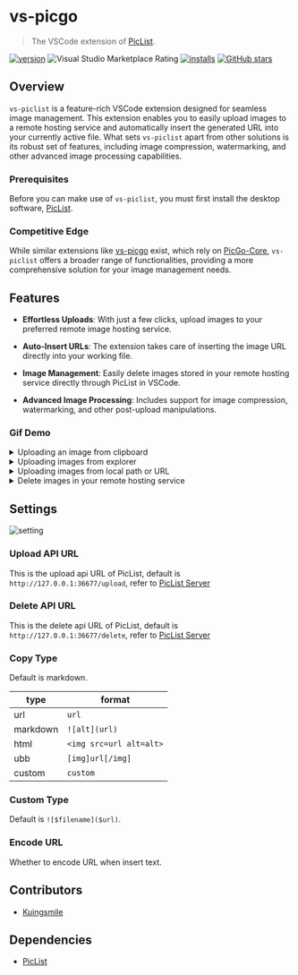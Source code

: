 # vs-picgo

> The VSCode extension of [PicList](https://github.com/Kuingsmile/PicList).

[![version](https://img.shields.io/vscode-marketplace/v/Kuingsmile.vs-piclist.svg?style=flat-square&label=vscode%20marketplace)](https://marketplace.visualstudio.com/items?itemName=Kuingsmile.vs-piclist)
![Visual Studio Marketplace Rating](https://img.shields.io/visual-studio-marketplace/r/Kuingsmile.vs-piclist?style=flat-square)
[![installs](https://img.shields.io/vscode-marketplace/d/Kuingsmile.vs-piclist.svg?style=flat-square)](https://marketplace.visualstudio.com/items?itemName=Kuingsmile.vs-piclist)
[![GitHub stars](https://img.shields.io/github/stars/Kuingsmile/vs-piclist.svg?style=flat-square&label=github%20stars)](https://github.com/Kuingsmile/vs-piclist)

## Overview

`vs-piclist` is a feature-rich VSCode extension designed for seamless image management. This extension enables you to easily upload images to a remote hosting service and automatically insert the generated URL into your currently active file. What sets `vs-piclist` apart from other solutions is its robust set of features, including image compression, watermarking, and other advanced image processing capabilities.

### Prerequisites

Before you can make use of `vs-piclist`, you must first install the desktop software, [PicList](https://github.com/Kuingsmile/PicList).

### Competitive Edge

While similar extensions like [vs-picgo](https://github.com/PicGo/vs-picgo) exist, which rely on [PicGo-Core](https://github.com/PicGo/PicGo-Core), `vs-piclist` offers a broader range of functionalities, providing a more comprehensive solution for your image management needs.

## Features

- **Effortless Uploads**: With just a few clicks, upload images to your preferred remote image hosting service.
  
- **Auto-Insert URLs**: The extension takes care of inserting the image URL directly into your working file.
  
- **Image Management**: Easily delete images stored in your remote hosting service directly through PicList in VSCode.
  
- **Advanced Image Processing**: Includes support for image compression, watermarking, and other post-upload manipulations.

### Gif Demo

<details>
<summary>Uploading an image from clipboard</summary>
<img src="https://s2.loli.net/2023/08/31/XvZrtgiuWwLYIHy.gif" alt="clipboard.gif">
</details>

<details>
<summary>Uploading images from explorer</summary>
<img src="https://s2.loli.net/2023/08/31/npvwQoT4Ucr5mPN.gif" alt="explorer.gif">
</details>

<details>
<summary>Uploading images from local path or URL</summary>
<img src="https://s2.loli.net/2023/08/31/tAW54rVFhO2KSTo.gif" alt="input box.gif">
</details>

<details>
<summary>Delete images in your remote hosting service</summary>
<img src="https://s2.loli.net/2023/09/01/8oYzJinhgajLfdI.gif" alt="input box.gif">
</details>

## Settings

![setting](https://s2.loli.net/2023/08/31/vL7WgcDrxIGzZBR.webp)

### Upload API URL

This is the upload api URL of PicList, default is `http://127.0.0.1:36677/upload`, refer to [PicList Server](https://piclist.cn/en/advanced.html#use-of-built-in-server)

### Delete API URL

This is the delete api URL of PicList, default is `http://127.0.0.1:36677/delete`, refer to [PicList Server](https://piclist.cn/en/advanced.html#use-of-built-in-server)

### Copy Type

Default is markdown.

| type     | format                  |
| -------- | ----------------------- |
| url      | `url`                   |
| markdown | `![alt](url)`           |
| html     | `<img src=url alt=alt>` |
| ubb      | `[img]url[/img]`        |
| custom   | `custom`                |

### Custom Type

Default is `![$filename]($url)`.

### Encode URL

Whether to encode URL when insert text.

## Contributors

- [Kuingsmile](https://github.com/Kuingsmile)

## Dependencies

- [PicList](https://github.com/Kuingsmile/PicList)
